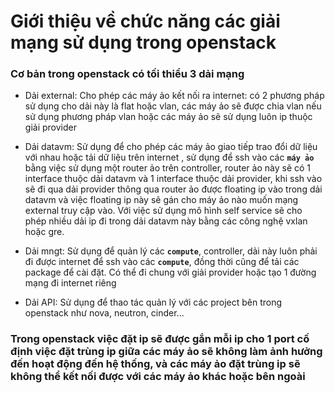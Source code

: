 # Giới thiệu về chức năng các giải mạng sử dụng trong openstack

### Cơ bản trong openstack có tối thiểu 3 dải mạng

- Dải external: Cho phép các máy ảo kết nối ra internet: có 2 phương pháp sử dụng cho dải này là flat hoặc vlan, các máy ảo sẽ được chia vlan nếu sử dụng phương pháp vlan hoặc các máy ảo sẽ sử dụng luôn ip thuộc giải provider

- Dải datavm: Sử dụng để cho phép các máy ảo giao tiếp trao đổi dữ liệu với nhau hoặc tải dữ liệu trên internet , sử dụng để ssh vào các **`máy ảo`** bằng việc sử dụng một router ảo trên controller, router ảo này sẽ có 1 interface thuộc dải datavm và 1 interface thuộc dải provider, khi ssh vào sẽ đi qua dải provider thông qua router ảo được floating ip vào trong dải datavm và việc floating ip này sẽ gán cho máy ảo nào muốn mạng external truy cập vào. Với việc sử dụng mô hình self service sẽ cho phép nhiều dải ip đi trong dải datavm này bằng các công nghệ vxlan hoặc gre. 

- Dải mngt: Sử dụng để quản lý các **`compute`**, controller, dải này luôn phải đi được internet để ssh vào các **`compute`**, đồng thời cũng để tải các package để cài đặt. Có thể đi chung với giải provider hoặc tạo 1 đường mạng đi internet riêng

- Dải API: Sử dụng để thao tác quản lý với các project bên trong openstack như nova, neutron, cinder...



### Trong openstack việc đặt ip sẽ được gắn mỗi ip cho 1 port cố định việc đặt trùng ip giữa các máy ảo sẽ không làm ảnh hưởng đến hoạt động đến hệ thống, và các máy ảo đặt trùng ip sẽ không thể kết nối được với các máy ảo khác hoặc bên ngoài
